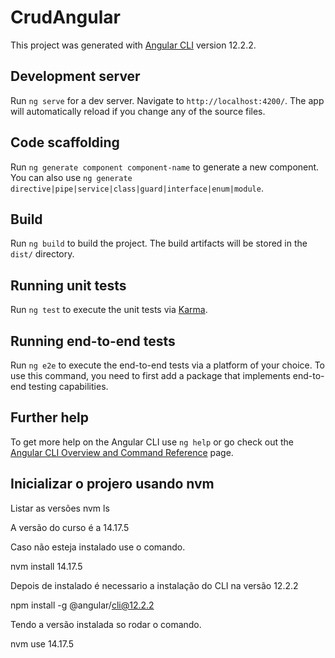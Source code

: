 # CrudAngular

This project was generated with [Angular CLI](https://github.com/angular/angular-cli) version 12.2.2.

## Development server

Run `ng serve` for a dev server. Navigate to `http://localhost:4200/`. The app will automatically reload if you change any of the source files.

## Code scaffolding

Run `ng generate component component-name` to generate a new component. You can also use `ng generate directive|pipe|service|class|guard|interface|enum|module`.

## Build

Run `ng build` to build the project. The build artifacts will be stored in the `dist/` directory.

## Running unit tests

Run `ng test` to execute the unit tests via [Karma](https://karma-runner.github.io).

## Running end-to-end tests

Run `ng e2e` to execute the end-to-end tests via a platform of your choice. To use this command, you need to first add a package that implements end-to-end testing capabilities.

## Further help

To get more help on the Angular CLI use `ng help` or go check out the [Angular CLI Overview and Command Reference](https://angular.io/cli) page.

## Inicializar o projero usando nvm

Listar as versões
nvm ls

A versão do curso é a 14.17.5

Caso não esteja instalado use o comando.

nvm install 14.17.5

Depois de instalado é necessario a instalação do CLI na versão 12.2.2

npm install -g @angular/cli@12.2.2

Tendo a versão instalada so rodar o comando.

nvm use 14.17.5
